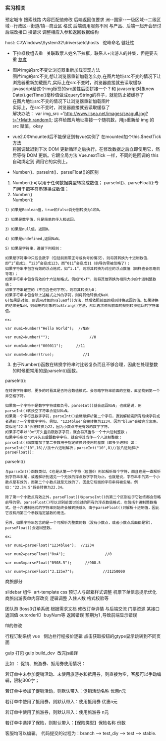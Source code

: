 ### 实习相关

预定城市 搜索线路 内容匹配值修改 后端返回值要求 洲--国家--一级区域--二级区域--行政区--街道/镇--商业区 格式 
后端调用服务不同 与产品、后端一起开会研讨
后端改接口 换请求 调整相应入参和返回数据结构


host: C:\Windows\System32\drivers\etc\hosts   
驼峰命名 健壮性   
+ 下拉框数组去重   
关联取票人姓名下拉框，联系人+出游人的并集，但是要去重
[参考](https://segmentfault.com/a/1190000003984330)

+ 图片img的src不变让浏览器重新加载实现方法        
图片img的src不变,想让浏览器重新加载怎么办,在图片地址src不变的情况下让浏览器重新加载图片,实际上在src不变时，浏览器直接就去读取缓存   
javascript给这个img标签的src属性后面拼接一个 ? 和 javascript对象new Date().getTime()毫秒值做成queryString的样子，就能防止被缓存了   
在图片地址src不变的情况下让浏览器重新加载图片    
实际上，在src不变时，浏览器直接就去读取缓存了     
解决办法： 
var img_src ='http://www.ilsea.net/images/seagull.jpg?t='+Math.random(); 
这样给图片地址拼接一个随机数，用js重新给 img 的 src 赋值，okay 

+  vue2.0中mounted后不能保证到有vue实例了
   在mounted加个this.$nextTick方法   
   将回调延迟到下次 DOM 更新循环之后执行。在修改数据之后立即使用它，然后等待 DOM 更新。它跟全局方法 Vue.nextTick 一样，不同的是回调的 this 自动绑定到    调用它的实例上。
   
+ Number()、parseInt()、parseFloat()的区别  
1. Number():可以用于任何数据类型转换成数值；
parseInt()、parseFloat():专门用于把字符串转换成数值；
2. Number()  
Number():   
```
1）如果是Boolean值，true和false将分别转换为1和0。

2）如果是数字值，只是简单的传入和返回。

3）如果是null值，返回0。

4）如果是undefined,返回NaN。

5）如果是字符串，遵循下列规则：
```

```
如果是字符串中只包含数字（包括前面带正号或负号的情况），则将其转换为十进制数值，即“1”变成1，“123”会变成123，而“011”会变成11（前导的零被忽略了）；
如果字符串中包含有效的浮点格式，如“1.1”，则将其转换为对应的浮点数值（同样也会忽略前导零）；
如果字符串中包含有效的十六进制格式，例如"0xf"，则将其他转换为相同大小的十进制整数值；
如果字符串是空的（不包含任何字符），则将其转换为0；
如果字符串中包含除上述格式之外的字符，则将其他转换成NaN.
6)如果是对象，则调用对象的valueOf()方法，然后依照前面的规则转换返回的值。如果转换的结果是NaN，则调用的对象的toString()方法，然后再次依照前面的规则转换返回的字符串值。

ex:

var num1=Number("Hello World");  //NaN

var num2=Number("");                  //0

var num3=Number("000011");      //11

var num4=Number(true);             //1
```
3. 由于Number()函数在转换字符串时比较复杂而且不够合理，因此在处理整数的时候更常用的是parseInt()函数。

parseInt():
```
在转换字符串时，更多的时看其是否符合数值模式。会忽略字符串前面的空格，直至找到第一个非空格字符。

如果第一个字符不是数字字符或都负号，parseInt()就会返回NaN; 也就是说，用parseInt()转换空字符串会返回NaN。
如果第一个字符是数字字符，parseInt()会继续解析第二个字符，直到解析完所有后续字符或者遇到了一个非数字字符。例如，"1234blue"会被转换为1234，因为"blue"会被完全忽略。类似地"22.5"会被转换为22，因为小数点不是有效的数字字符。
如果字符串以"0x"开头且后跟数字字符，就会将其当作一个十六进制整数；
如果字符串以"0"开头且后跟数字字符，就会将其当作一个八进制整数；
parseInt()函数增加了第二参数用于指定转换时使用的基数（即多少进制）如：parseInt("10",16)//按十六进制解析；parseInt("10",8)//按八进制解析
parseFloat():
```
parseInt()
```
与parseInt()函数类似，C也是从第一个字符（位置0）形如解析每个字符，而且也是一直解析到字符串末尾，或者解析到遇见一个无效的浮点数字字符为止。也就是说，字符串中的第一个小数点是有效的，而第二个小数点就是无效的了，因此它后面的字符串将被忽略。例如："22.34.5"将会转换为22.34。

除了第一个小数点有效之外，parseFloat()与parseInt()的第二个区别在于它始终都会忽略前导的零。parseFloat()可以识别前面讨论过的所有的浮点数值格式，也包括十进制整数格式。但十六进制格式的字符串则始终会被转换成0。由于parseFloat()只解析十进制值，因此它没有用第二个参数指定基数的用法。

另外，如果字符串包含的是一个可解析为整数的数（没有小数点，或者小数点后面都是零），parseFloat()会返回整数。

ex: 

var num1=parseFloat("1234blue");  //1234

var num2=parseFloat("0xA");                  //0

var num3=parseFloat("0908.5");      //908.5

var num4=parseFloat("3.125e7");             //31250000
```


商旅部分 

slidebar 组件  art-template
css 预订人与邮箱样式调整 机票下单信息提示优化
商旅出游表单内容改变 逻辑调整 入住人数 格式校验等


团队游
Boss3订单系统
根据需求文档
修改订单详情
与后端交流 门票资源 某接口返回值 outorderID  buyNum等 返回错误 预期为1 ,导致前端显示错误 

ftl的修改 

行程订制系统 vue  
侧边栏行程报价逻辑
点击获取按钮的gtype显示跳转到不同页面

gulp 打包 gulp build_dev   改完js编译

比如 ： 促销、旅游券、抵用券使用情况：

若订单中未参加促销活动、未使用旅游券和抵用券，则直接为空，客服可以手动编辑，限制300字；

若订单中参加了促销活动，则默认带入：促销活动名称 优惠n元

若订单中使用了抵用券，则默认带入：使用抵用券 优惠n元

若订单中使用了旅游券，则默认带入：使用旅游券 n元

若订单中选择了保险，则默认带入：【保险类型】保险名称 份数

客服均可以编辑。
代码提交的过程为：branch ——>  test_diy   ——>  test  ——>   stable.
